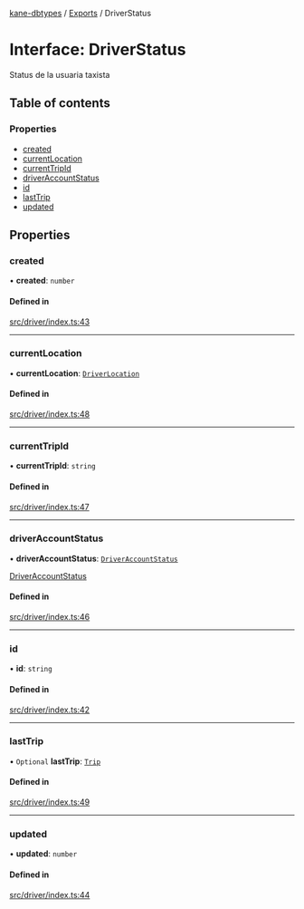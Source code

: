 [kane-dbtypes](../README.md) / [Exports](../modules.md) / DriverStatus

# Interface: DriverStatus

Status de la usuaria taxista

## Table of contents

### Properties

- [created](DriverStatus.md#created)
- [currentLocation](DriverStatus.md#currentlocation)
- [currentTripId](DriverStatus.md#currenttripid)
- [driverAccountStatus](DriverStatus.md#driveraccountstatus)
- [id](DriverStatus.md#id)
- [lastTrip](DriverStatus.md#lasttrip)
- [updated](DriverStatus.md#updated)

## Properties

### created

• **created**: `number`

#### Defined in

[src/driver/index.ts:43](https://github.com/gatitolabs/kane-dbtypes/blob/be3b38d/src/driver/index.ts#L43)

___

### currentLocation

• **currentLocation**: [`DriverLocation`](DriverLocation.md)

#### Defined in

[src/driver/index.ts:48](https://github.com/gatitolabs/kane-dbtypes/blob/be3b38d/src/driver/index.ts#L48)

___

### currentTripId

• **currentTripId**: `string`

#### Defined in

[src/driver/index.ts:47](https://github.com/gatitolabs/kane-dbtypes/blob/be3b38d/src/driver/index.ts#L47)

___

### driverAccountStatus

• **driverAccountStatus**: [`DriverAccountStatus`](../modules.md#driveraccountstatus)

[DriverAccountStatus](../modules.md#driveraccountstatus)

#### Defined in

[src/driver/index.ts:46](https://github.com/gatitolabs/kane-dbtypes/blob/be3b38d/src/driver/index.ts#L46)

___

### id

• **id**: `string`

#### Defined in

[src/driver/index.ts:42](https://github.com/gatitolabs/kane-dbtypes/blob/be3b38d/src/driver/index.ts#L42)

___

### lastTrip

• `Optional` **lastTrip**: [`Trip`](Trip.md)

#### Defined in

[src/driver/index.ts:49](https://github.com/gatitolabs/kane-dbtypes/blob/be3b38d/src/driver/index.ts#L49)

___

### updated

• **updated**: `number`

#### Defined in

[src/driver/index.ts:44](https://github.com/gatitolabs/kane-dbtypes/blob/be3b38d/src/driver/index.ts#L44)
